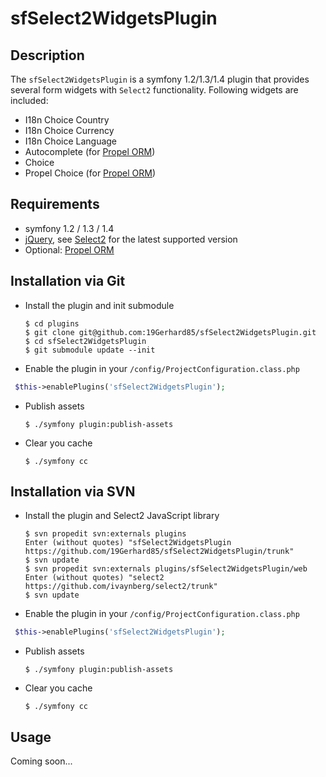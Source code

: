 sfSelect2WidgetsPlugin
======================

Description
-----------
The `sfSelect2WidgetsPlugin` is a symfony 1.2/1.3/1.4 plugin that provides several form widgets with `Select2` functionality.
Following widgets are included:
  * I18n Choice Country
  * I18n Choice Currency
  * I18n Choice Language
  * Autocomplete (for [Propel ORM](https://github.com/propelorm/sfPropelORMPlugin))
  * Choice
  * Propel Choice (for [Propel ORM](https://github.com/propelorm/sfPropelORMPlugin))
 
Requirements
------------
  * symfony 1.2 / 1.3 / 1.4
  * [jQuery](https://github.com/jquery/jquery), see [Select2](https://github.com/ivaynberg/select2) for the latest supported version
  * Optional: [Propel ORM](https://github.com/propelorm/sfPropelORMPlugin)

Installation via Git
--------------------
  * Install the plugin and init submodule

        $ cd plugins
        $ git clone git@github.com:19Gerhard85/sfSelect2WidgetsPlugin.git
        $ cd sfSelect2WidgetsPlugin
        $ git submodule update --init

  * Enable the plugin in your `/config/ProjectConfiguration.class.php`
``` php
 $this->enablePlugins('sfSelect2WidgetsPlugin');
```
  
  * Publish assets

        $ ./symfony plugin:publish-assets

  * Clear you cache

        $ ./symfony cc
        
Installation via SVN
--------------------
  * Install the plugin and Select2 JavaScript library

        $ svn propedit svn:externals plugins
        Enter (without quotes) "sfSelect2WidgetsPlugin https://github.com/19Gerhard85/sfSelect2WidgetsPlugin/trunk"
        $ svn update
        $ svn propedit svn:externals plugins/sfSelect2WidgetsPlugin/web
        Enter (without quotes) "select2 https://github.com/ivaynberg/select2/trunk"
        $ svn update

  * Enable the plugin in your `/config/ProjectConfiguration.class.php`
``` php
 $this->enablePlugins('sfSelect2WidgetsPlugin');
```

  * Publish assets

        $ ./symfony plugin:publish-assets

  * Clear you cache

        $ ./symfony cc
        
Usage
-----
Coming soon...

